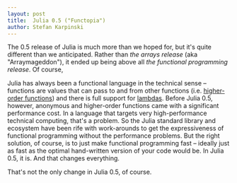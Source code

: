 ```yaml
---
layout: post
title:  Julia 0.5 ("Functopia")
author: Stefan Karpinski
---
```


The 0.5 release of Julia is much more than we hoped for, but it's quite different than we anticipated. Rather than *the arrays release* (aka "Arraymageddon"), it ended up being above all *the functional programming release*. Of course,

Julia has always been a functional language in the technical sense – functions are values that can pass to and from other functions (i.e. [higher-order functions](https://en.wikipedia.org/wiki/Higher-order_function)) and there is full support for [lambdas](https://en.wikipedia.org/wiki/Anonymous_function). Before Julia 0.5, however, anonymous and higher-order functions came with a significant performance cost. In a language that targets very high-performance technical computing, that's a problem. So the Julia standard library and ecosystem have been rife with work-arounds to get the expressiveness of functional programming without the performance problems. But the right solution, of course, is to just make functional programming fast – ideally just as fast as the optimal hand-written version of your code would be. In Julia 0.5, it is. And that changes everything.

That's not the only change in Julia 0.5, of course. 
